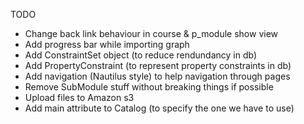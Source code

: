 TODO
- Change back link behaviour in course & p_module show view
- Add progress bar while importing graph
- Add ConstraintSet object (to reduce rendundancy in db)
- Add PropertyConstraint (to represent property constraints in db)
- Add navigation (Nautilus style) to help navigation through pages
- Remove SubModule stuff without breaking things if possible
- Upload files to Amazon s3
- Add main attribute to Catalog (to specify the one we have to use)
